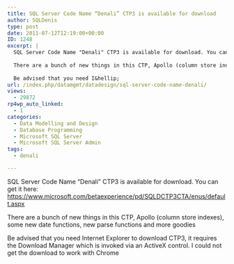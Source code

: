 ```yaml
---
title: SQL Server Code Name “Denali” CTP3 is available for download
author: SQLDenis
type: post
date: 2011-07-12T12:19:00+00:00
ID: 1248
excerpt: |
  SQL Server Code Name "Denali" CTP3 is available for download. You can get it here:
  
  There are a bunch of new things in this CTP, Apollo (column store indexes), some new date functions, new parse functions and more goodies
  
  Be advised that you need I&hellip;
url: /index.php/datamgmt/datadesign/sql-server-code-name-denali/
views:
  - 29872
rp4wp_auto_linked:
  - 1
categories:
  - Data Modelling and Design
  - Database Programming
  - Microsoft SQL Server
  - Microsoft SQL Server Admin
tags:
  - denali

---
```

SQL Server Code Name “Denali” CTP3 is available for download. You can get it here: https://www.microsoft.com/betaexperience/pd/SQLDCTP3CTA/enus/default.aspx

There are a bunch of new things in this CTP, Apollo (column store indexes), some new date functions, new parse functions and more goodies

Be advised that you need Internet Explorer to download CTP3, it requires the Download Manager which is invoked via an ActiveX control. I could not get the download to work with Chrome